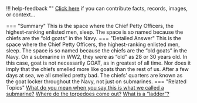 !!! help-feedback ""
    <a href="/feedback/" data-feedback-link>Click here</a>
    if you can contribute facts, records, images, or context…

<a id="summary"></a>
=== "Summary"
    This is the space where the Chief Petty Officers, the highest-ranking enlisted men, sleep. The space is so named because the chiefs are the “old goats” in the Navy.
=== "Detailed Answer"
    This is the space where the Chief Petty Officers, the highest-ranking enlisted men, sleep. The space is so named because the chiefs are the “old goats” in the Navy. On a submarine in WW2, they were as “old” as 28 or 30 years old.
    In this case, goat is not necessarily GOAT, as in greatest of all time. Nor does it imply that the chiefs smelled more like goats than the rest of us. After a few days at sea, we all smelled pretty bad.
    The chiefs’ quarters are known as the goat locker throughout the Navy, not just on submarines.
=== "Related Topics"
    [What do you mean when you say this is what we called a submarine?](what-do-you-mean-when-you-say-this-is-what-we-called-a-submarine.md#summary)
    [Where do the torpedoes come out?](where-do-the-torpedoes-come-out.md#summary)
    [What is a “ladder”?](what-is-a-ladder.md#summary)
